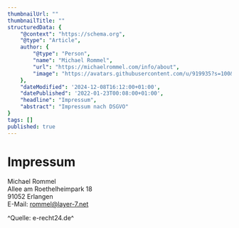```yaml
---
thumbnailUrl: ""
thumbnailTitle: ""
structuredData: {
    "@context": "https://schema.org",
    "@type": "Article",
    author: { 
        "@type": "Person", 
        "name": "Michael Rommel",
        "url": "https://michaelrommel.com/info/about",
        "image": "https://avatars.githubusercontent.com/u/919935?s=100&v=4"
    },
    "dateModified": '2024-12-08T16:12:00+01:00',
    "datePublished": '2022-01-23T00:08:00+01:00',
    "headline": "Impressum",
    "abstract": "Impressum nach DSGVO"
}
tags: []
published: true
---
```


# Impressum

Michael Rommel  
Allee am Roethelheimpark 18  
91052 Erlangen  
E-Mail: rommel@layer-7.net

^Quelle: e-recht24.de^

